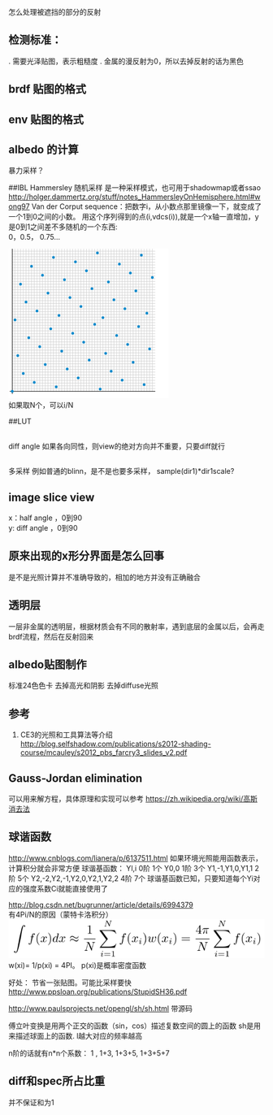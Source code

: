 
怎么处理被遮挡的部分的反射

## 检测标准：
. 需要光泽贴图，表示粗糙度
. 金属的漫反射为0，所以去掉反射的话为黑色

## brdf 贴图的格式

## env 贴图的格式

## albedo 的计算
暴力采样？

##IBL
Hammersley 随机采样
是一种采样模式，也可用于shadowmap或者ssao
http://holger.dammertz.org/stuff/notes_HammersleyOnHemisphere.html#wong97
Van der Corput sequence：把数字i，从小数点那里镜像一下，就变成了一个1到0之间的小数。
用这个序列得到的点(i,vdcs(i)),就是一个x轴一直增加，y是0到1之间差不多随机的一个东西:  
0，0.5， 0.75... 

![](./imgs/Van_der_Corput_sequence.png)  
如果取N个，可以i/N


##LUT

##
diff angle
    如果各向同性，则view的绝对方向并不重要，只要diff就行

##
多采样
例如普通的blinn，是不是也要多采样，
    sample(dir1)*dir1scale?

## image slice view
x：half angle ，0到90  
y: diff angle ，0到90

## 原来出现的x形分界面是怎么回事
是不是光照计算并不准确导致的，相加的地方并没有正确融合


## 透明层
一层非金属的透明层，根据材质会有不同的散射率，遇到底层的金属以后，会再走brdf流程，然后在反射回来

## albedo贴图制作
标准24色色卡
去掉高光和阴影
去掉diffuse光照

## 参考
1. CE3的光照和工具算法等介绍
http://blog.selfshadow.com/publications/s2012-shading-course/mcauley/s2012_pbs_farcry3_slides_v2.pdf

## Gauss-Jordan elimination
可以用来解方程，具体原理和实现可以参考 https://zh.wikipedia.org/wiki/高斯消去法

## 球谐函数
http://www.cnblogs.com/lianera/p/6137511.html
    如果环境光照能用函数表示，计算积分就会非常方便
    球谐基函数： Yl,i
    0阶 1个   Y0,0
    1阶 3个  Y1,-1,Y1,0,Y1,1
    2阶 5个  Y2,-2,Y2,-1,Y2,0,Y2,1,Y2,2
    4阶 7个
    球谐基函数已知，只要知道每个Yi对应的强度系数Ci就能直接使用了

http://blog.csdn.net/bugrunner/article/details/6994379  
    有4Pi/N的原因（蒙特卡洛积分）    
![](./imgs/sh_1.png)  
w(xi)= 1/p(xi) = 4PI。 p(xi)是概率密度函数

好处：
    节省一张贴图。可能比采样要快
http://www.ppsloan.org/publications/StupidSH36.pdf

http://www.paulsprojects.net/opengl/sh/sh.html
    带源码

傅立叶变换是用两个正交的函数（sin，cos）描述复数空间的圆上的函数
sh是用来描述球面上的函数.
l越大对应的频率越高

n阶的话就有n*n个系数： 1 , 1+3, 1+3+5, 1+3+5+7

## diff和spec所占比重
并不保证和为1
